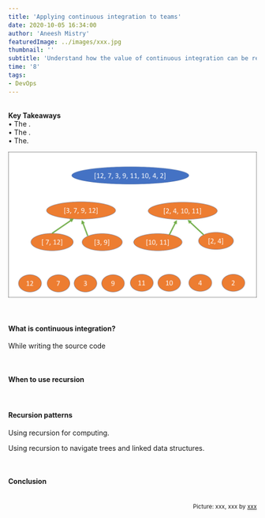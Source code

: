 ```yaml
---
title: 'Applying continuous integration to teams'
date: 2020-10-05 16:34:00
author: 'Aneesh Mistry'
featuredImage: ../images/xxx.jpg
thumbnail: ''
subtitle: 'Understand how the value of continuous integration can be realised amongst teams of multiple developers.'
time: '8'
tags:
- DevOps
---
```

<br>
<strong>Key Takeaways</strong><br>
&#8226; The .<br>
&#8226; The .<br>
&#8226; The.<br>

![Merge sort step 2](../../src/images/011MergeSort2.png)


<br>
<h4>What is continuous integration?</h4>
<p>
While writing the source code 

</p>
<br>
<h4>When to use recursion</h4>
<p>


</p>

<br>
<h4>Recursion patterns</h4>
<p>
Using recursion for computing.
</p>

<p>
Using recursion to navigate trees and linked data structures.
</p>

<br>
<h4>Conclusion</h4>
<p>


</p>

<br>
<small style="float: right;" >Picture: xxx, xxx by <a target="_blank" href="http">xxx</small></a><br>